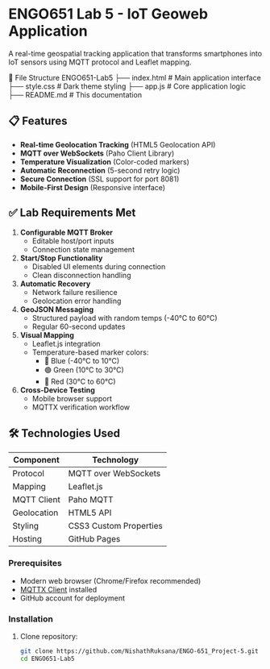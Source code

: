 # ENGO651 Lab 5 - IoT Geoweb Application


A real-time geospatial tracking application that transforms smartphones into IoT sensors using MQTT protocol and Leaflet mapping.

📂 File Structure
ENGO651-Lab5
├── index.html          # Main application interface
├── style.css           # Dark theme styling
├── app.js              # Core application logic
├── README.md           # This documentation


## 📋 Features

- **Real-time Geolocation Tracking** (HTML5 Geolocation API)
- **MQTT over WebSockets** (Paho Client Library)
- **Temperature Visualization** (Color-coded markers)
- **Automatic Reconnection** (5-second retry logic)
- **Secure Connection** (SSL support for port 8081)
- **Mobile-First Design** (Responsive interface)

## ✅ Lab Requirements Met

1. **Configurable MQTT Broker**  
   - Editable host/port inputs
   - Connection state management
2. **Start/Stop Functionality**  
   - Disabled UI elements during connection
   - Clean disconnection handling
3. **Automatic Recovery**  
   - Network failure resilience
   - Geolocation error handling
4. **GeoJSON Messaging**  
   - Structured payload with random temps (-40°C to 60°C)
   - Regular 60-second updates
5. **Visual Mapping**  
   - Leaflet.js integration
   - Temperature-based marker colors:
     - 🔵 Blue (-40°C to 10°C)
     - 🟢 Green (10°C to 30°C)
     - 🔴 Red (30°C to 60°C)
6. **Cross-Device Testing**  
   - Mobile browser support
   - MQTTX verification workflow

## 🛠️ Technologies Used

| Component          | Technology                 |
|--------------------|----------------------------|
| Protocol           | MQTT over WebSockets       |
| Mapping            | Leaflet.js                 |
| MQTT Client        | Paho MQTT                  |
| Geolocation        | HTML5 API                  |
| Styling            | CSS3 Custom Properties     |
| Hosting            | GitHub Pages               |


### Prerequisites
- Modern web browser (Chrome/Firefox recommended)
- [MQTTX Client](https://mqttx.app/) installed
- GitHub account for deployment

### Installation
1. Clone repository:
   ```bash
   git clone https://github.com/NishathRuksana/ENGO-651_Project-5.git
   cd ENGO651-Lab5
